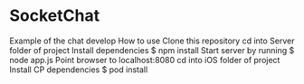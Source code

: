 # SocketChat
Example of the chat develop
How to use
    Clone this repository
    cd into Server folder of project
    Install dependencies $ npm install
    Start server by running $ node app.js
    Point browser to localhost:8080
    cd into iOS folder of project
    Install CP dependencies $ pod install
